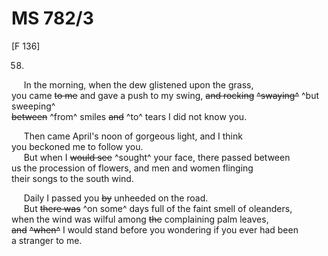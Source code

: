 # MS 782/3

[F 136]

58.

&nbsp;&nbsp;&nbsp;&nbsp;&nbsp;In the morning, when the dew glistened upon the grass, \
you came ~~to me~~ and gave a push to my swing, ~~and rocking~~ ~~^swaying^~~ ^but sweeping^ \
~~between~~ ^from^ smiles ~~and~~ ^to^ tears I did not know you. 

&nbsp;&nbsp;&nbsp;&nbsp;&nbsp;Then came April's noon of gorgeous light, and I think \
you beckoned me to follow you. \
&nbsp;&nbsp;&nbsp;&nbsp;&nbsp;But when I ~~would see~~ ^sought^ your face, there passed between \
us the procession of flowers, and men and women flinging \
their songs to the south wind. 

&nbsp;&nbsp;&nbsp;&nbsp;&nbsp;Daily I passed you ~~by~~ unheeded on the road. \
&nbsp;&nbsp;&nbsp;&nbsp;&nbsp;But ~~there was~~ ^on some^ days full of the faint smell of oleanders, \
when the wind was wilful among ~~the~~ complaining palm leaves, \
~~and~~ ~~^when^~~ I would stand before you wondering if you ever had been \
a stranger to me.
